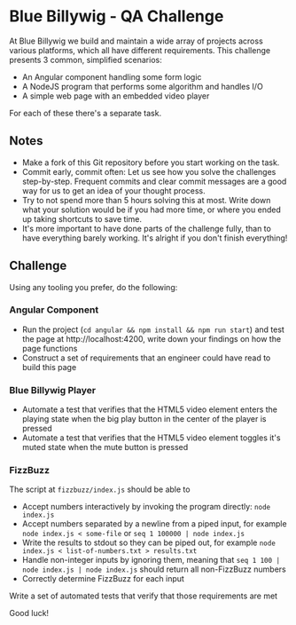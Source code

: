 # Blue Billywig - QA Challenge

At Blue Billywig we build and maintain a wide array of projects across various platforms, which all have different requirements.
This challenge presents 3 common, simplified scenarios:

- An Angular component handling some form logic 
- A NodeJS program that performs some algorithm and handles I/O
- A simple web page with an embedded video player

For each of these there's a separate task.

## Notes

- Make a fork of this Git repository before you start working on the task.
- Commit early, commit often: Let us see how you solve the challenges step-by-step. Frequent commits and clear commit messages are a good way for us to get an idea of your thought process.
- Try to not spend more than 5 hours solving this at most. Write down what your solution would be if you had more time, or where you ended up taking shortcuts to save time.
- It's more important to have done parts of the challenge fully, than to have everything barely working. It's alright if you don't finish everything!

## Challenge

Using any tooling you prefer, do the following:

### Angular Component 

- Run the project (`cd angular && npm install && npm run start`) and test the page at http://localhost:4200, write down your findings on how the page functions
- Construct a set of requirements that an engineer could have read to build this page 

### Blue Billywig Player 

- Automate a test that verifies that the HTML5 video element enters the playing state when the big play button in the center of the player is pressed
- Automate a test that verifies that the HTML5 video element toggles it's muted state when the mute button is pressed

### FizzBuzz

The script at `fizzbuzz/index.js` should be able to

- Accept numbers interactively by invoking the program directly: `node index.js`
- Accept numbers separated by a newline from a piped input, for example `node index.js < some-file` or `seq 1 100000 | node index.js`
- Write the results to stdout so they can be piped out, for example `node index.js < list-of-numbers.txt > results.txt`
- Handle non-integer inputs by ignoring them, meaning that `seq 1 100 | node index.js | node index.js` should return all non-FizzBuzz numbers
- Correctly determine FizzBuzz for each input

Write a set of automated tests that verify that those requirements are met

Good luck!
